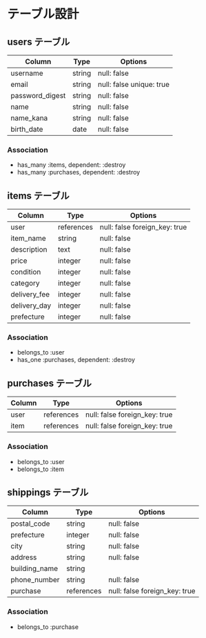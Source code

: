 # テーブル設計

## users テーブル

| Column             | Type     | Options                       |
| ------------------ | -------- | ----------------------------- |
| username           | string   | null: false                   |
| email              | string   | null: false unique: true      |
| password_digest    | string   | null: false                   |
| name               | string   | null: false                   |
| name_kana          | string   | null: false                   |
| birth_date         | date     | null: false                   |


### Association

- has_many :items, dependent: :destroy
- has_many :purchases, dependent: :destroy

## items テーブル

| Column             | Type        | Options                       |
| ------------------ | ----------- | ----------------------------- |
| user               | references  | null: false foreign_key: true |
| item_name          | string      | null: false                   |
| description        | text        | null: false                   |
| price              | integer     | null: false                   |
| condition          | integer     | null: false                   |
| category           | integer     | null: false                   |
| delivery_fee       | integer     | null: false                   |
| delivery_day       | integer     | null: false                   |
| prefecture         | integer     | null: false                   |

### Association

- belongs_to :user
- has_one :purchases, dependent: :destroy

## purchases テーブル

| Column             | Type        | Options                       |
| ------------------ | ----------- | ----------------------------- |
| user               | references  | null: false foreign_key: true |
| item               | references  | null: false foreign_key: true |

### Association

- belongs_to :user
- belongs_to :item

## shippings テーブル

| Column             | Type       | Options                       |
| ------------------ | ---------- | ----------------------------- |
| postal_code        | string     | null: false                   |
| prefecture         | integer    | null: false                   |
| city               | string     | null: false                   |
| address            | string     | null: false                   |
| building_name      | string     |                               |
| phone_number       | string     | null: false                   |
| purchase           | references | null: false foreign_key: true |

### Association

- belongs_to :purchase